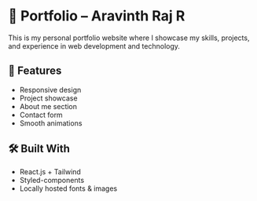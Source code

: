 # 🌟 Portfolio – Aravinth Raj R

This is my personal portfolio website where I showcase my skills, projects, and experience in web development and technology.

## 🚀 Features

- Responsive design
- Project showcase
- About me section
- Contact form
- Smooth animations

## 🛠️ Built With

- React.js + Tailwind
- Styled-components
- Locally hosted fonts & images
